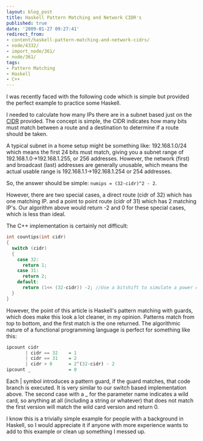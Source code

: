 ```yaml
---
layout: blog_post
title: Haskell Pattern Matching and Network CIDR's
published: true
date: '2009-01-27 09:27:41'
redirect_from:
- content/haskell-pattern-matching-and-network-cidrs/
- node/4332/
- import_node/361/
- node/361/
tags:
- Pattern Matching
- Haskell
- C++
---
```



I was recently faced with the following code which is simple but provided the perfect example to practice some Haskell.

I needed to calculate how many IPs there are in a subnet based just on the [CIDR](http://en.wikipedia.org/wiki/Classless_Inter-Domain_Routing) provided. The concept is simple, the CIDR indicates how many bits must match between a route and a destination to determine if a route should be taken.

A typical subnet in a home setup might be something like: 192.168.1.0/24 which means the first 24 bits must match, giving you a subnet range of 192.168.1.0->192.168.1.255, or 256 addresses. However, the network (first) and broadcast (last) addresses are generally unusable, which means the actual usable range is 192.168.1.1->192.168.1.254 or 254 addresses.

So, the answer should be simple: `numips = (32-cidr)^2 - 2`.

However, there are two special cases, a direct route (cidr of 32) which has one matching IP. and a point to point route (cidr of 31) which has 2 matching IP's. Our algorithm above would return -2 and 0 for these special cases, which is less than ideal.

The C++ implementation is certainly not difficult:

```cpp
int countips(int cidr)
{
  switch (cidr)
  {
    case 32:
      return 1;
    case 31:
      return 2;
    default:
      return (1<< (32-cidr)) -2; //Use a bitshift to simulate a power of 2 in C
  }
}
```

However, the point of this article is Haskell's pattern matching with guards, which does make this look a lot cleaner, in my opinion. Patterns match from top to bottom, and the first match is the one returned. The algorithmic nature of a functional programming language is perfect for something like this:

```haskell
ipcount cidr 
       | cidr == 32    = 1
       | cidr == 31    = 2
       | cidr > 0      = 2^(32-cidr) - 2
ipcount _              = 0
```

Each | symbol introduces a pattern guard, if the guard matches, that code branch is executed. It is very similar to our switch based implementation above. The second case with a _ for the parameter name indicates a wild card, so anything at all (including a string or whatever) that does not match the first version will match the wild card version and return 0.

I know this is a trivially simple example for people with a background in Haskell, so I would appreciate it if anyone with more experience wants to add to this example or clean up something I messed up.


